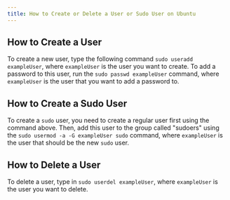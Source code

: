 ```yaml
---
title: How to Create or Delete a User or Sudo User on Ubuntu
---
```


## How to Create a User

To create a new user, type the following command `sudo useradd exampleUser`, where `exampleUser` is the user you want to create. To add a password to this user, run the `sudo passwd exampleUser` command, where `exampleUser` is the user that you want to add a password to.

## How to Create a Sudo User

To create a `sudo` user, you need to create a regular user first using the command above. Then, add this user to the group called "sudoers" using the `sudo usermod -a -G exampleUser sudo` command, where `exampleUser` is the user that should be the new `sudo` user.

## How to Delete a User

To delete a user, type in `sudo userdel exampleUser`, where `exampleUser` is the user you want to delete.
